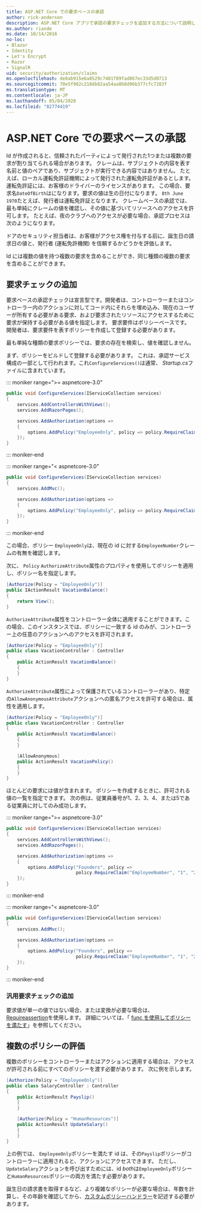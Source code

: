 ```yaml
---
title: ASP.NET Core での要求ベースの承認
author: rick-anderson
description: ASP.NET Core アプリで承認の要求チェックを追加する方法について説明します。
ms.author: riande
ms.date: 10/14/2016
no-loc:
- Blazor
- Identity
- Let's Encrypt
- Razor
- SignalR
uid: security/authorization/claims
ms.openlocfilehash: de8ab915e6a8529c7401f89fad067ec33d5d0713
ms.sourcegitcommit: 70e5f982c218db82aa54aa8b8d96b377cfc7283f
ms.translationtype: MT
ms.contentlocale: ja-JP
ms.lasthandoff: 05/04/2020
ms.locfileid: "82774419"
---
```

# <a name="claims-based-authorization-in-aspnet-core"></a>ASP.NET Core での要求ベースの承認

<a name="security-authorization-claims-based"></a>

Id が作成されると、信頼されたパーティによって発行された1つまたは複数の要求が割り当てられる場合があります。 クレームは、サブジェクトの内容を表す名前と値のペアであり、サブジェクトが実行できる内容ではありません。 たとえば、ローカル運転免許証機関によって発行された運転免許証があるとします。 運転免許証には、お客様のドライバーのライセンスがあります。 この場合、要求名`DateOfBirth`はになります。要求の値は生の日付になります。 `8th June 1970`たとえば、発行者は運転免許証となります。 クレームベースの承認では、最も単純にクレームの値を確認し、その値に基づいてリソースへのアクセスを許可します。 たとえば、夜のクラブへのアクセスが必要な場合、承認プロセスは次のようになります。

ドアのセキュリティ担当者は、お客様がアクセス権を付与する前に、誕生日の請求日の値と、発行者 (運転免許機関) を信頼するかどうかを評価します。

Id には複数の値を持つ複数の要求を含めることができ、同じ種類の複数の要求を含めることができます。

## <a name="adding-claims-checks"></a>要求チェックの追加

要求ベースの承認チェックは宣言型です。開発者は、コントローラーまたはコントローラー内のアクションに対してコード内にそれらを埋め込み、現在のユーザーが所有する必要がある要求、および要求されたリソースにアクセスするために要求が保持する必要がある値を指定します。 要求要件はポリシーベースです。開発者は、要求要件を表すポリシーを作成して登録する必要があります。

最も単純な種類の要求ポリシーでは、要求の存在を検索し、値を確認しません。

まず、ポリシーをビルドして登録する必要があります。 これは、承認サービス構成の一部として行われます。これ`ConfigureServices()`は通常、 *Startup.cs*ファイルに含まれています。

::: moniker range=">= aspnetcore-3.0"

```csharp
public void ConfigureServices(IServiceCollection services)
{
    services.AddControllersWithViews();
    services.AddRazorPages();

    services.AddAuthorization(options =>
    {
        options.AddPolicy("EmployeeOnly", policy => policy.RequireClaim("EmployeeNumber"));
    });
}
```

::: moniker-end

::: moniker range="< aspnetcore-3.0"

```csharp
public void ConfigureServices(IServiceCollection services)
{
    services.AddMvc();

    services.AddAuthorization(options =>
    {
        options.AddPolicy("EmployeeOnly", policy => policy.RequireClaim("EmployeeNumber"));
    });
}
```

::: moniker-end

この場合、ポリシー `EmployeeOnly`は、現在の id に対する`EmployeeNumber`クレームの有無を確認します。

次に、 `Policy` `AuthorizeAttribute`属性のプロパティを使用してポリシーを適用し、ポリシー名を指定します。

```csharp
[Authorize(Policy = "EmployeeOnly")]
public IActionResult VacationBalance()
{
    return View();
}
```

`AuthorizeAttribute`属性をコントローラー全体に適用することができます。この場合、このインスタンスでは、ポリシーに一致する id のみが、コントローラー上の任意のアクションへのアクセスを許可されます。

```csharp
[Authorize(Policy = "EmployeeOnly")]
public class VacationController : Controller
{
    public ActionResult VacationBalance()
    {
    }
}
```

`AuthorizeAttribute`属性によって保護されているコントローラーがあり、特定の`AllowAnonymousAttribute`アクションへの匿名アクセスを許可する場合は、属性を適用します。

```csharp
[Authorize(Policy = "EmployeeOnly")]
public class VacationController : Controller
{
    public ActionResult VacationBalance()
    {
    }

    [AllowAnonymous]
    public ActionResult VacationPolicy()
    {
    }
}
```

ほとんどの要求には値が含まれます。 ポリシーを作成するときに、許可される値の一覧を指定できます。 次の例は、従業員番号が1、2、3、4、または5である従業員に対してのみ成功します。

::: moniker range=">= aspnetcore-3.0"

```csharp
public void ConfigureServices(IServiceCollection services)
{
    services.AddControllersWithViews();
    services.AddRazorPages();

    services.AddAuthorization(options =>
    {
        options.AddPolicy("Founders", policy =>
                          policy.RequireClaim("EmployeeNumber", "1", "2", "3", "4", "5"));
    });
}
```

::: moniker-end

::: moniker range="< aspnetcore-3.0"

```csharp
public void ConfigureServices(IServiceCollection services)
{
    services.AddMvc();

    services.AddAuthorization(options =>
    {
        options.AddPolicy("Founders", policy =>
                          policy.RequireClaim("EmployeeNumber", "1", "2", "3", "4", "5"));
    });
}
```

::: moniker-end
### <a name="add-a-generic-claim-check"></a>汎用要求チェックの追加

要求値が単一の値ではない場合、または変換が必要な場合は、 [Requireassertion](/dotnet/api/microsoft.aspnetcore.authorization.authorizationpolicybuilder.requireassertion)を使用します。 詳細については、「 [func を使用してポリシーを満たす](xref:security/authorization/policies#using-a-func-to-fulfill-a-policy)」を参照してください。

## <a name="multiple-policy-evaluation"></a>複数のポリシーの評価

複数のポリシーをコントローラーまたはアクションに適用する場合は、アクセスが許可される前にすべてのポリシーを渡す必要があります。 次に例を示します。

```csharp
[Authorize(Policy = "EmployeeOnly")]
public class SalaryController : Controller
{
    public ActionResult Payslip()
    {
    }

    [Authorize(Policy = "HumanResources")]
    public ActionResult UpdateSalary()
    {
    }
}
```

上の例では、 `EmployeeOnly`ポリシーを満たす id は、その`Payslip`ポリシーがコントローラーに適用されると、アクションにアクセスできます。 ただし、 `UpdateSalary`アクションを呼び出すためには、id *both*は`EmployeeOnly`ポリシーと`HumanResources`ポリシーの両方を満たす必要があります。

誕生日の請求書を取得するなど、より複雑なポリシーが必要な場合は、年数を計算し、その年齢を確認してから、[カスタムポリシーハンドラー](xref:security/authorization/policies)を記述する必要があります。
